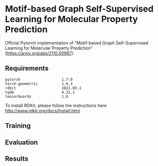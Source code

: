 # Motif-based Graph Self-Supervised Learning for Molecular Property Prediction
Official Pytorch implementation of "Motif-based Graph Self-Supervised Learning for Molecular Property Prediction"
(https://arxiv.org/abs/2110.00987). 
## Requirements
```
pytorch                   1.7.0             
torch-geometric           1.6.3
rdkit                     2021.03.1
tqdm                      4.31.1
tensorboardx              1.6
```
To install RDKit, please follow the instructions here http://www.rdkit.org/docs/Install.html
## Training

## Evaluation

## Results


